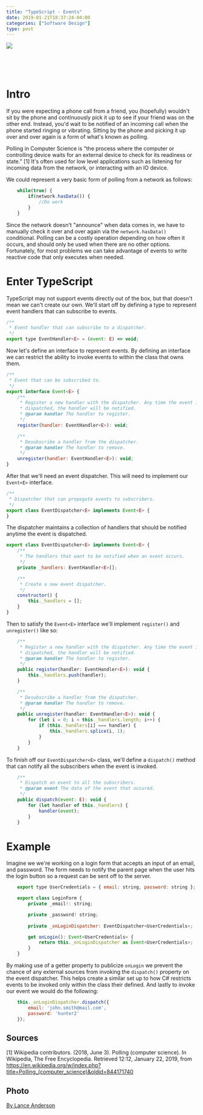 ```yaml
---
title: "TypeScript - Events"
date: 2019-01-21T18:37:24-04:00
categories: ["Software Design"]
type: post
---
```


<img src="/img/typescript/events/1.jpg" class="image-center" style="margin-bottom: 64px;">

# Intro

If you were expecting a phone call from a friend, you (hopefully) wouldn't sit by the phone and continuously pick it up to see if your friend was on the other end. Instead, you'd wait to be notified of an incoming call when the phone started ringing or vibrating. Sitting by the phone and picking it up over and over again is a form of what's known as polling. 

Polling in Computer Science is "the process where the computer or controlling device waits for an external device to check for its readiness or state." [1] It's often used for low level applications such as listening for incoming data from the network, or interacting with an IO device. 

We could represent a very basic form of polling from a network as follows:

```js
    while(true) {
        if(network.hasData()) {
            //Do work
        }
    }
```

Since the network doesn't "announce" when data comes in, we have to manually check it over and over again via the `network.hasData()` conditional. Polling can be a costly operation depending on how often it occurs, and should only be used when there are no other options. Fortunately, for most problems we can take advantage of events to write reactive code that only executes when needed. 

# Enter TypeScript

TypeScript may not support events directly out of the box, but that doesn't mean we can't create our own. We'll start off by defining a type to represent event handlers that can subscribe to events.

```js
/**
 * Event handler that can subscribe to a dispatcher.
 */
export type EventHandler<E> = (event: E) => void;
```

Now let's define an interface to represent events. By defining an interface we can restrict the ability to invoke events to within the class that owns them.

```js
/**
 * Event that can be subscribed to.
 */
export interface Event<E> {
    /**
     * Register a new handler with the dispatcher. Any time the event is
     * dispatched, the handler will be notified.
     * @param handler The handler to register.
     */
    register(handler: EventHandler<E>): void;

    /**
     * Desubscribe a handler from the dispatcher.
     * @param handler The handler to remove.
     */
    unregister(handler: EventHandler<E>): void;
}
```

After that we'll need an event dispatcher. This will need to implement our `Event<E>` interface.

```js
/**
 * Dispatcher that can propogate events to subscribers.
 */
export class EventDispatcher<E> implements Event<E> {
}
```

The dispatcher maintains a collection of handlers that should be notified anytime the event is dispatched.

```js
export class EventDispatcher<E> implements Event<E> {
    /**
     * The handlers that want to be notified when an event occurs.
     */
    private _handlers: EventHandler<E>[];

    /**
     * Create a new event dispatcher.
     */
    constructor() {
        this._handlers = [];
    }
}
```

Then to satisfy the `Event<E>` interface we'll implement `register()` and `unregister()` like so:

```js
    /**
     * Register a new handler with the dispatcher. Any time the event is
     * dispatched, the handler will be notified.
     * @param handler The handler to register.
     */
    public register(handler: EventHandler<E>): void {
        this._handlers.push(handler);
    }

    /**
     * Desubscribe a handler from the dispatcher.
     * @param handler The handler to remove.
     */
    public unregister(handler: EventHandler<E>): void {
        for (let i = 0; i < this._handlers.length; i++) {
            if (this._handlers[i] === handler) {
                this._handlers.splice(i, 1);
            }
        }
    }
```

To finish off our `EventDispatcher<E>` class, we'll define a `dispatch()` method that can notify all the subscribers when the event is invoked.

```js
    /**
     * Dispatch an event to all the subscribers.
     * @param event The data of the event that occured.
     */
    public dispatch(event: E): void {
        for (let handler of this._handlers) {
            handler(event);
        }
    }
```

# Example

Imagine we we're working on a login form that accepts an input of an email, and password. The form needs to notify the parent page when the user hits the login button so a request can be sent off to the server. 

```js
    export type UserCredentials = { email: string, password: string };

    export class LoginForm {
        private _email!: string;

        private _password! string;
        
        private _onLoginDispatcher: EventDispatcher<UserCredentials>;

        get onLogin(): Event<UserCredentials> {
            return this._onLoginDispatcher as Event<UserCredentials>;
        }
    }
```

By making use of a getter property to publicize `onLogin` we prevent the chance of any external sources from invoking the `dispatch()` property on the event dispatcher. This helps create a similar set up to how C# restricts events to be invoked only within the class their defined. And lastly to invoke our event we would do the following:

```js
    this._onLoginDispatcher.dispatch({
        email: 'john.smith@mail.com', 
        password: 'hunter2' 
    });
```

## Sources

[1] Wikipedia contributors. (2018, June 3). Polling (computer science). In Wikipedia, The Free Encyclopedia. Retrieved 12:12, January 22, 2019, from https://en.wikipedia.org/w/index.php?title=Polling_(computer_science)&oldid=844171740

## Photo

[By Lance Anderson](https://unsplash.com/photos/yV-an6f_rqo)

